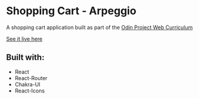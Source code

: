 # Shopping Cart - Arpeggio

A shopping cart application built as part of the [Odin Project Web Curriculum](https://www.theodinproject.com/)

[See it live here]()

## Built with:

- React
- React-Router
- Chakra-UI
- React-Icons
